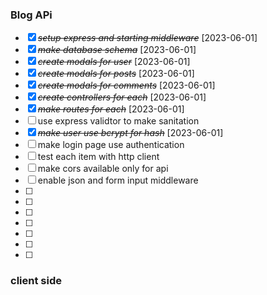 ### Blog APi

- [x] ~~_setup express and starting middleware_~~ [2023-06-01]
- [x] ~~_make database schema_~~ [2023-06-01]
- [x] ~~_create modals for user_~~ [2023-06-01]
- [x] ~~_create modals for posts_~~ [2023-06-01]
- [x] ~~_create modals for comments_~~ [2023-06-01]
- [x] ~~_create controllers for each_~~ [2023-06-01]
- [x] ~~_make routes for each_~~ [2023-06-01]
- [ ] use express validtor to make sanitation
- [x] ~~_make user use bcrypt for hash_~~ [2023-06-01]
- [ ] make login page use authentication
- [ ] test each item with http client
- [ ] make cors available only for api
- [ ] enable json and form input middleware
- [ ]
- [ ]
- [ ]
- [ ]
- [ ]
- [ ]
- [ ]

### client side

